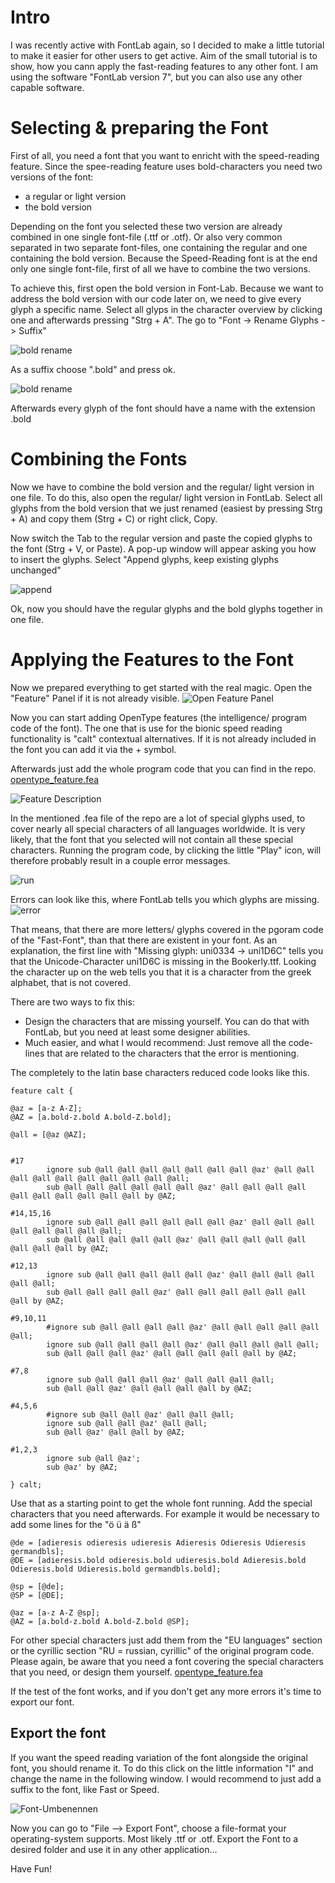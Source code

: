 # Intro
I was recently active with FontLab again, so I decided to make a little tutorial to make it easier for other users to get active.
Aim of the small tutorial is to show, how you cann apply the fast-reading features to any other font.
I am using the software "FontLab version 7", but you can also use any other capable software.

# Selecting & preparing the Font

First of all, you need a font that you want to enricht with the speed-reading feature.
Since the spee-reading feature uses bold-characters you need two versions of the font:
- a regular or light version
- the bold version

Depending on the font you selected these two version are already combined in one single font-file (.ttf or .otf).
Or also very common separated in two separate font-files, one containing the regular and one containing the bold version.
Because the Speed-Reading font is at the end only one single font-file, first of all we have to combine the two versions.

To achieve this, first open the bold version in Font-Lab.
Because we want to address the bold version with our code later on, we need to give every glyph a specific name.
Select all glyps in the character overview by clicking one and afterwards pressing "Strg + A".
The go to "Font -> Rename Glyphs -> Suffix"

![bold rename](https://github.com/user-attachments/assets/dcf3f9df-7b13-432d-a4a5-6b797e590cff)

As a suffix choose ".bold" and press ok.

![bold rename](https://github.com/user-attachments/assets/74732c06-06d9-4ffc-be85-58a23d041554)

Afterwards every glyph of the font should have a name with the extension .bold

# Combining the Fonts
Now we have to combine the bold version and the regular/ light version in one file.
To do this, also open the regular/ light version in FontLab.
Select all glyphs from the bold version that we just renamed (easiest by pressing Strg + A) and copy them (Strg + C) or right click, Copy.

Now switch the Tab to the regular version and paste the copied glyphs to the font (Strg + V, or Paste).
A pop-up window will appear asking you how to insert the glyphs.
Select "Append glyphs, keep existing glyphs unchanged"

![append](https://github.com/user-attachments/assets/feb74a2e-fe71-4ebd-ac21-a8c4a6b01bc9)

Ok, now you should have the regular glyphs and the bold glyphs together in one file.

# Applying the Features to the Font

Now we prepared everything to get started with the real magic.
Open the "Feature" Panel if it is not already visible.
![Open Feature Panel](https://github.com/user-attachments/assets/b2caa1f3-2bde-4349-ac45-7553abb68f4e)

Now you can start adding OpenType features (the intelligence/ program code of the font).
The one that is use for the bionic speed reading functionality is "calt" contextual alternatives.
If it is not already included in the font you can add it via the + symbol.

Afterwards just add the whole program code that you can find in the repo.
[opentype_feature.fea](https://github.com/Born2Root/Fast-Font/blob/main/opentype_feature.fea)

![Feature Description](https://github.com/user-attachments/assets/aa739c59-d70d-487f-ab31-12502da84975)

In the mentioned .fea file of the repo are a lot of special glyphs used, to cover nearly all special characters of all languages worldwide.
It is very likely, that the font that you selected will not contain all these special characters.
Running the program code, by clicking the little "Play" icon, will therefore probably result in a couple error messages.

![run](https://github.com/user-attachments/assets/75cdcb27-b33b-4b26-9e5b-817a4a48bfdd)

Errors can look like this, where FontLab tells you which glyphs are missing.
![error](https://github.com/user-attachments/assets/e68ab725-1ea7-4289-a83a-d28f2d232fe1)

That means, that there are more letters/ glyphs covered in the pgoram code of the "Fast-Font", than that there are existent in your font.
As an explanation, the first line with "Missing glyph: uni0334 -> uni1D6C" tells you that the Unicode-Character uni1D6C is missing in the Bookerly.ttf. Looking the character up on the web tells you that it is a character from the greek alphabet, that is not covered.

There are two ways to fix this:
- Design the characters that are missing yourself. You can do that with FontLab, but you need at least some designer abilities.
- Much easier, and what I would recommend: Just remove all the code-lines that are related to the characters that the error is mentioning.

The completely to the latin base characters reduced code looks like this.

```
feature calt {

@az = [a-z A-Z];
@AZ = [a.bold-z.bold A.bold-Z.bold];

@all = [@az @AZ];
	

#17
		ignore sub @all @all @all @all @all @all @all @az' @all @all @all @all @all @all @all @all @all @all;
		sub @all @all @all @all @all @all @az' @all @all @all @all @all @all @all @all @all @all by @AZ;

#14,15,16
		ignore sub @all @all @all @all @all @all @az' @all @all @all @all @all @all @all @all; 
		sub @all @all @all @all @all @az' @all @all @all @all @all @all @all @all by @AZ;

#12,13
		ignore sub @all @all @all @all @all @az' @all @all @all @all @all @all; 
		sub @all @all @all @all @az' @all @all @all @all @all @all @all by @AZ;

#9,10,11
		#ignore sub @all @all @all @all @az' @all @all @all @all @all @all; 
		ignore sub @all @all @all @all @az' @all @all @all @all @all; 
		sub @all @all @all @az' @all @all @all @all @all by @AZ;

#7,8
		ignore sub @all @all @all @az' @all @all @all @all; 
		sub @all @all @az' @all @all @all @all by @AZ;

#4,5,6
		#ignore sub @all @all @az' @all @all @all; 
		ignore sub @all @all @az' @all @all;
		sub @all @az' @all @all by @AZ;

#1,2,3 
		ignore sub @all @az';
		sub @az' by @AZ;

} calt;
```

Use that as a starting point to get the whole font running. Add the special characters that you need afterwards.
For example it would be necessary to add some lines for the "ö ü ä ß"

```
@de = [adieresis odieresis udieresis Adieresis Odieresis Udieresis germandbls];
@DE = [adieresis.bold odieresis.bold udieresis.bold Adieresis.bold Odieresis.bold Udieresis.bold germandbls.bold];
	
@sp = [@de];
@SP = [@DE];

@az = [a-z A-Z @sp];
@AZ = [a.bold-z.bold A.bold-Z.bold @SP];
```
For other special characters just add them from the "EU languages" section or the cyrillic section "RU = russian, cyrillic" of the original program code.
Please again, be aware that you need a font covering the special characters that you need, or design them yourself.
[opentype_feature.fea](https://github.com/Born2Root/Fast-Font/blob/main/opentype_feature.fea)

If the test of the font works, and if you don't get any more errors it's time to export our font.

## Export the font
If you want the speed reading variation of the font alongside the original font, you should rename it.
To do this click on the little information "I" and change the name in the following window.
I would recommend to just add a suffix to the font, like Fast or Speed.

![Font-Umbenennen](https://github.com/user-attachments/assets/42258ce1-d735-4cc7-bd61-c1dde7f24f87)

Now you can go to "File --> Export Font", choose a file-format your operating-system supports.
Most likely .ttf or .otf.
Export the Font to a desired folder and use it in any other application...

Have Fun!



